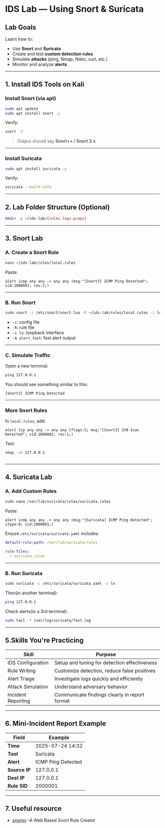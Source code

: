 # IDS Lab — Using Snort & Suricata
 
## Lab Goals
 
Learn how to:
- Use **Snort** and **Suricata** 
- Create and test **custom detection rules**
- Simulate **attacks** (ping, Nmap, Nikto, curl, etc.)
- Monitor and analyze **alerts**
 
 
---
 
## 1. Install IDS Tools on Kali
 
### Install Snort (via apt)
 
```bash
sudo apt update
sudo apt install snort -y
```
 
Verify:
 
```bash
snort -V
```
 
> Output should say **Snort++ / Snort 3.x**
 
---
 
### Install Suricata
 
```bash
sudo apt install suricata -y
```
 
Verify:
 
```bash
suricata --build-info
```
 
---
 
## 2. Lab Folder Structure (Optional)
 
```bash
mkdir -p ~/ids-lab/{rules,logs,pcaps}
```
 
---
 
## 3. Snort Lab
 
### A. Create a Snort Rule
 
```bash
nano ~/ids-lab/rules/local.rules
```
 
Paste:
 
```snort
alert icmp any any -> any any (msg:"[Snort3] ICMP Ping Detected"; sid:1000001; rev:1;)
```
 
---
 
###  B. Run Snort 
 
```bash
sudo snort -c /etc/snort/snort.lua -R ~/ids-lab/rules/local.rules -i lo -A alert_fast
```
 
- `-c`: config file
- `-R`: rule file
- `-i lo`: loopback interface
- `-A alert_fast`: fast alert output
 
---
 
### C. Simulate Traffic
 
Open a new terminal:
 
```bash
ping 127.0.0.1
```
 
 You should see something similar to this:
 
```
[Snort3] ICMP Ping Detected
```
 
---
 
### More Snort Rules
 
In `local.rules`, add:
 
```snort
alert tcp any any -> any any (flags:S; msg:"[Snort3] SYN Scan Detected"; sid:1000002; rev:1;)
```
 
Test:
 
```bash
nmap -sS 127.0.0.1
 
```
 
---
 
## 4. Suricata Lab
 
### A. Add Custom Rules
 
```bash
sudo nano /var/lib/suricata/rules/suricata.rules
```
 
Paste:
 
```suricata
alert icmp any any -> any any (msg:"[Suricata] ICMP Ping Detected"; itype:8; sid:2000001;)
```
 
Ensure `/etc/suricata/suricata.yaml` includes:
 
```yaml
default-rule-path: /var/lib/suricata/rules
 
rule-files:
  - suricata.rules
```
 
---
 
### B. Run Suricata
 
```bash
sudo suricata -c /etc/suricata/suricata.yaml -i lo
```
 
Then(in another terminal):
 
```bash
ping 127.0.0.1
```
 
Check alerts(in a 3rd terminal):
 
```bash
sudo tail -f /var/log/suricata/fast.log
```
 
---
 
## 5.Skills You're Practicing
 
| Skill              | Purpose                                           |
|-------------------|---------------------------------------------------|
| IDS Configuration | Setup and tuning for detection effectiveness      |
| Rule Writing       | Customize detection, reduce false positives       |
| Alert Triage       | Investigate logs quickly and efficiently          |
| Attack Simulation  | Understand adversary behavior                     |
| Incident Reporting | Communicate findings clearly in report format     |
 
---
 
##  6. Mini-Incident Report Example
 
| Field           | Example                       |
|----------------|-------------------------------|
| **Time**        | 2025-07-24 14:32              |
| **Tool**        | Suricata                      |
| **Alert**       | ICMP Ping Detected            |
| **Source IP**   | 127.0.0.1                     |
| **Dest IP**     | 127.0.0.1                     |
| **Rule SID**    | 2000001                       |
 
 
---
 
## 7. Useful resource
 
- [snorpy](https://snorpy.cyb3rs3c.net) -A Web Based Snort Rule Creator
